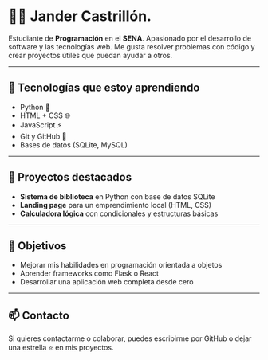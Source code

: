 # 👨‍💻 Jander Castrillón.

Estudiante de **Programación** en el **SENA**. Apasionado por el desarrollo de software y las tecnologías web. Me gusta resolver problemas con código y crear proyectos útiles que puedan ayudar a otros.

---

## 🚀 Tecnologías que estoy aprendiendo

- Python 🐍
- HTML + CSS 🌐
- JavaScript ⚡
- Git y GitHub 🔧
- Bases de datos (SQLite, MySQL)

---

## 📂 Proyectos destacados

- **Sistema de biblioteca** en Python con base de datos SQLite
- **Landing page** para un emprendimiento local (HTML, CSS)
- **Calculadora lógica** con condicionales y estructuras básicas

---

## 🎯 Objetivos

- Mejorar mis habilidades en programación orientada a objetos
- Aprender frameworks como Flask o React
- Desarrollar una aplicación web completa desde cero

---

## 📫 Contacto

Si quieres contactarme o colaborar, puedes escribirme por GitHub o dejar una estrella ⭐ en mis proyectos.

